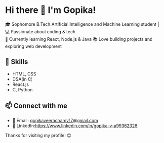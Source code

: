 # Hi there 👋 I'm Gopika!
🎓 Sophomore B.Tech Artificial Intelligence and Machine Learning student | 💻 Passionate about coding & tech  
🌱 Currently learning React, Node.js & Java
📚 Love building projects and exploring web development  

## 🚀 Skills
- HTML, CSS
- DSA(in C)
- React.js
- C, Python

## 📫 Connect with me
- 📧 Email: gopikaveerachamy17@gmail.com
- 🔗 LinkedIn:https://www.linkedin.com/in/gopika-v-a99362326

Thanks for visiting my profile! 😊

